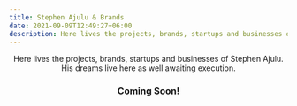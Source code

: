 ```yaml
---
title: Stephen Ajulu & Brands
date: 2021-09-09T12:49:27+06:00
description: Here lives the projects, brands, startups and businesses of Stephen Ajulu. His dreams live here as well awaiting execution.
---
```


<p align="center">Here lives the projects, brands, startups and businesses of Stephen Ajulu. His dreams live here as well awaiting execution.</p>
<h3 align="center">Coming Soon!</h3>
